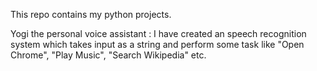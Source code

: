 This repo contains my python projects.

Yogi the personal voice assistant :
I have created an speech recognition system which takes input as a string and perform some task like "Open Chrome", "Play Music", "Search Wikipedia" etc.
